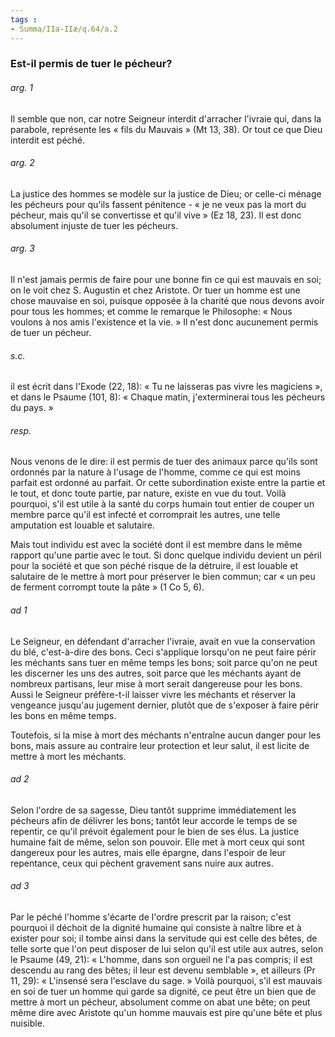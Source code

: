 ```yaml
---
tags : 
- Summa/IIa-IIæ/q.64/a.2
---
```


### Est-il permis de tuer le pécheur?

###### arg. 1
Il semble que non, car notre Seigneur interdit d'arracher l'ivraie qui, dans la parabole, représente les « fils du Mauvais » (Mt 13, 38). Or tout ce que Dieu interdit est péché. 

###### arg. 2
La justice des hommes se modèle sur la justice de Dieu; or celle-ci ménage les pécheurs pour qu'ils fassent pénitence - « je ne veux pas la mort du pécheur, mais qu'il se convertisse et qu'il vive » (Ez 18, 23). Il est donc absolument injuste de tuer les pécheurs. 

###### arg. 3
Il n'est jamais permis de faire pour une bonne fin ce qui est mauvais en soi; on le voit chez S. Augustin et chez Aristote. Or tuer un homme est une chose mauvaise en soi, puisque opposée à la charité que nous devons avoir pour tous les hommes; et comme le remarque le Philosophe: « Nous voulons à nos amis l'existence et la vie. » Il n'est donc aucunement permis de tuer un pécheur. 

###### s.c.
il est écrit dans l'Exode (22, 18): « Tu ne laisseras pas vivre les magiciens », et dans le Psaume (101, 8): « Chaque matin, j'exterminerai tous les pécheurs du pays. » 

###### resp.
Nous venons de le dire: il est permis de tuer des animaux parce qu'ils sont ordonnés par la nature à l'usage de l'homme, comme ce qui est moins parfait est ordonné au parfait. Or cette subordination existe entre la partie et le tout, et donc toute partie, par nature, existe en vue du tout. Voilà pourquoi, s'il est utile à la santé du corps humain tout entier de couper un membre parce qu'il est infecté et corromprait les autres, une telle amputation est louable et salutaire. 

Mais tout individu est avec la société dont il est membre dans le même rapport qu'une partie avec le tout. Si donc quelque individu devient un péril pour la société et que son péché risque de la détruire, il est louable et salutaire de le mettre à mort pour préserver le bien commun; car « un peu de ferment corrompt toute la pâte » (1 Co 5, 6). 

###### ad 1
Le Seigneur, en défendant d'arracher l'ivraie, avait en vue la conservation du blé, c'est-à-dire des bons. Ceci s'applique lorsqu'on ne peut faire périr les méchants sans tuer en même temps les bons; soit parce qu'on ne peut les discerner les uns des autres, soit parce que les méchants ayant de nombreux partisans, leur mise à mort serait dangereuse pour les bons. Aussi le Seigneur préfère-t-il laisser vivre les méchants et réserver la vengeance jusqu'au jugement dernier, plutôt que de s'exposer à faire périr les bons en même temps. 

Toutefois, si la mise à mort des méchants n'entraîne aucun danger pour les bons, mais assure au contraire leur protection et leur salut, il est licite de mettre à mort les méchants. 

###### ad 2
Selon l'ordre de sa sagesse, Dieu tantôt supprime immédiatement les pécheurs afin de délivrer les bons; tantôt leur accorde le temps de se repentir, ce qu'il prévoit également pour le bien de ses élus. La justice humaine fait de même, selon son pouvoir. Elle met à mort ceux qui sont dangereux pour les autres, mais elle épargne, dans l'espoir de leur repentance, ceux qui pèchent gravement sans nuire aux autres. 

###### ad 3
Par le péché l'homme s'écarte de l'ordre prescrit par la raison; c'est pourquoi il déchoit de la dignité humaine qui consiste à naître libre et à exister pour soi; il tombe ainsi dans la servitude qui est celle des bêtes, de telle sorte que l'on peut disposer de lui selon qu'il est utile aux autres, selon le Psaume (49, 21): « L'homme, dans son orgueil ne l'a pas compris; il est descendu au rang des bêtes; il leur est devenu semblable », et ailleurs (Pr 11, 29): « L'insensé sera l'esclave du sage. » Voilà pourquoi, s'il est mauvais en soi de tuer un homme qui garde sa dignité, ce peut être un bien que de mettre à mort un pécheur, absolument comme on abat une bête; on peut même dire avec Aristote qu'un homme mauvais est pire qu'une bête et plus nuisible. 

